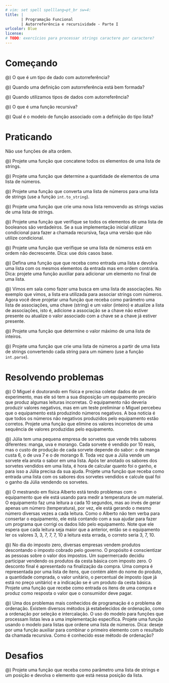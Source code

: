 ```yaml
---
# vim: set spell spelllang=pt_br sw=4:
title: |
       | Programação Funcional
       | Autorreferência e recursividade - Parte I
urlcolor: Blue
license:
# TODO: exercícios para processar strings caractere por caractere?
---
```


# Começando

@) O que é um tipo de dado com autorreferência?

@) Quando uma definição com autorreferência está bem formada?

@) Quando utilizamos tipos de dados com autorreferência?

@) O que é uma função recursiva?

@) Qual é o modelo de função associado com a definição do tipo lista?


# Praticando

Não use funções de alta ordem.

<!-- Básico - reduce -->

@) Projete uma função que concatene todos os elementos de uma lista de strings.

@) Projete uma função que determine a quantidade de elementos de uma lista de números.

<!-- Básico - map -->

@) Projete uma função que converta uma lista de números para uma lista de strings (use a função `int.to_string`).

<!-- Básico - filter -->

@) Projete uma função que crie uma nova lista removendo as strings vazias de uma lista de strings.

<!-- Processamento parcial -->

@) Projete uma função que verifique se todos os elementos de uma lista de booleanos são verdadeiros. Se a sua implementação inicial utilizar condicional para fazer a chamada recursiva, faça uma versão que não utilize condicional.

<!-- Ajuste caso base -->

@) Projete uma função que verifique se uma lista de números está em ordem não decrescente. Dica: use dois casos base.

<!-- Funções auxiliares -->

@) Defina uma função que que receba como entrada uma lista e devolva uma lista com os mesmos elementos da entrada mas em ordem contrária. Dica: projete uma função auxiliar para adicionar um elemento no final de uma lista.

<!-- Lista de estruturas -->

@) Vimos em sala como fazer uma busca em uma lista de associações. No exemplo que vimos, a lista era utilizada para associar strings com números. Agora você deve projetar uma função que receba como parâmetro uma lista de associações, uma chave (string) e um valor (inteiro) e atualize a lista de associações, isto é, adicione a associação se a chave não estiver presente ou atualize o valor associado com a chave se a chave já estiver presente.

<!-- Result -->

@) Projete uma função que determine o valor máximo de uma lista de inteiros.

@) Projete uma função que crie uma lista de números a partir de uma lista de strings convertendo cada string para um número (use a função `int.parse`).


# Resolvendo problemas

@) O Miguel é doutorando em física e precisa coletar dados de um experimento, mas ele só tem a sua disposição um equipamento precário que produz algumas leituras incorretas. O equipamento não deveria produzir valores negativos, mas em um teste preliminar o Miguel percebeu que o equipamento está produzindo números negativos. A boa notícia é que todos os números não negativos produzidos pelo equipamento estão corretos. Projete uma função que elimine os valores incorretos de uma sequência de valores produzidas pelo equipamento.

@) Júlia tem uma pequena empresa de sorvetes que vende três sabores diferentes: manga, uva e morango. Cada sorvete é vendido por 10 reais, mas o custo de produção de cada sorvete depende do sabor: o de manga custa 6, o de uva 7 e o de morango 8. Toda vez que a Júlia vende um sorvete ela anota o sabor em uma lista. Após ter anotado os sabores dos sorvetes vendidos em uma lista, é hora de calcular quanto foi o ganho, e para isso a Júlia precisa da sua ajuda. Projete uma função que receba como entrada uma lista com os sabores dos sorvetes vendidos e calcule qual foi o ganho da Júlia vendendo os sorvetes.

@) O mestrando em física Alberto está tendo problemas com o equipamento que ele está usando para medir a temperatura de um material. O equipamento faz uma leitura a cada 10 segundos, mas ao invés de gerar apenas um número (temperatura), por vez, ele está gerando o mesmo número diversas vezes a cada leitura. Como o Alberto não tem verba para consertar o equipamento, ele está contando com a sua ajudar para fazer um programa que corrigi os dados lido pelo equipamento. Note que ele espera que cada leitura seja maior que a anterior, então se o equipamento ler os valores 3, 3, 7, 7, 7, 10 a leitura esta errada, o correto seria 3, 7, 10.

<!--
@) Você acaba de ser contratado por um empresa que está desenvolvendo um sistema de gerenciamento de campeonatos amadores de futebol. A sua primeira tarefa é projetar uma função que calcule o desempenho de um time, que consiste no número de pontos, número de vitórias e saldo de gols (diferenças entre os gols feitos e sofridos) de um time a partir dos resultados das partidas que ele jogou. Cada vitória gera três pontos e cada empate um ponto. Por exemplo, se os resultados para um determinado time foram $5 \times 1$, $0 \times 2$ e $1 \times 1$, onde o primeiro número são os gols feitos e o segundo os gols sofridos, então o time fez 4 pontos, obteve 1 vitória e saldo de gols de 2.
-->

@) No dia do imposto zero, diversas empresas vendem produtos descontando o imposto cobrado pelo governo. O propósito é conscientizar as pessoas sobre o valor dos impostos. Um supermercado decidiu participar vendendo os produtos da cesta básica com imposto zero. O desconto final é apresentado na finalização da compra. Uma compra é representada por uma lista de itens, que contém além do nome do produto, a quantidade comprada, o valor unitário, o percentual de imposto (que já está no preço unitário) e a indicação se é um produto da cesta básica. Projete uma função que recebe como entrada os itens de uma compra e produz como resposta o valor que o consumidor deve pagar.

@) Uma dos problemas mais conhecidos de programação é o problema de ordenação. Existem diversos métodos já estabelecidos de ordenação, como a ordenação por seleção e intercalação. O uso do modelo para funções que processam listas leva a uma implementação específica. Projete uma função usando o modelo para listas que ordene uma lista de números. Dica: deseje por uma função auxiliar para combinar o primeiro elemento com o resultado da chamada recursiva. Como é conhecido esse método de ordenação?

# Desafios

@) Projete uma função que receba como parâmetro uma lista de strings e um posição e devolva o elemento que está nessa posição da lista.

